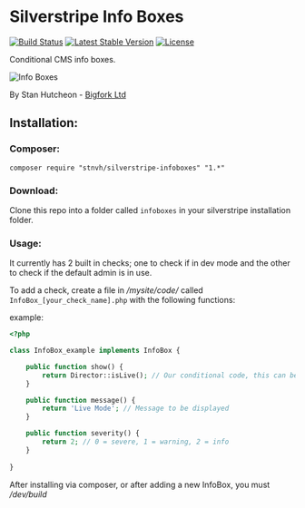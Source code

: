 # Silverstripe Info Boxes
[![Build Status](https://travis-ci.org/stnvh/silverstripe-infoboxes.svg?branch=master)](https://travis-ci.org/stnvh/silverstripe-infoboxes) [![Latest Stable Version](https://poser.pugx.org/stnvh/silverstripe-infoboxes/v/stable.svg)](https://packagist.org/packages/stnvh/silverstripe-infoboxes) [![License](https://poser.pugx.org/stnvh/silverstripe-devchecks/license.svg)](https://packagist.org/packages/stnvh/silverstripe-infoboxes)

Conditional CMS info boxes.

![Info Boxes](http://f.cl.ly/items/2C0B1J1E02462L3H1d11/Image%202014-07-22%20at%2011.28.36%20am.png)

By Stan Hutcheon - [Bigfork Ltd](http://bigfork.co.uk)

## Installation:

### Composer:

```
composer require "stnvh/silverstripe-infoboxes" "1.*"
```

### Download:

Clone this repo into a folder called ```infoboxes``` in your silverstripe installation folder.

### Usage:

It currently has 2 built in checks; one to check if in dev mode and the other to check if the default admin is in use.

To add a check, create a file in */mysite/code/* called ```InfoBox_[your_check_name].php``` with the following functions:

example:
```php
<?php

class InfoBox_example implements InfoBox {

	public function show() {
        return Director::isLive(); // Our conditional code, this can be anything as long as it returns true or false
	}

	public function message() {
		return 'Live Mode'; // Message to be displayed
	}

	public function severity() {
		return 2; // 0 = severe, 1 = warning, 2 = info
	}
    
}

```
After installing via composer, or after adding a new InfoBox, you must */dev/build*